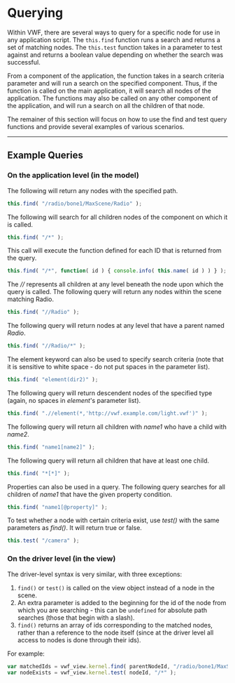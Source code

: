 # <a name="querying">Querying</a>

Within VWF, there are several ways to query for a specific node for use in any application script. The <code>this.find</code> function runs a search and returns a set of matching nodes. The <code>this.test</code> function takes in a parameter to test against and returns a boolean value depending on whether the search was successful. 

From a component of the application, the function takes in a search criteria parameter and will run a search on the specified component. Thus, if the function is called on the main application, it will search all nodes of the application. The functions may also be called on any other component of the application, and will run a search on all the children of that node. 

The remainer of this section will focus on how to use the find and test query functions and provide several examples of various scenarios. 

-------------------

## Example Queries

### On the application level (in the model)

The following will return any nodes with the specified path. 

```javascript
this.find( "/radio/bone1/MaxScene/Radio" );
```

The following will search for all children nodes of the component on which it is called.

```javascript
this.find( "/*" );
```

This call will execute the function defined for each ID that is returned from the query. 

```javascript
this.find( "/*", function( id ) { console.info( this.name( id ) ) } );
```

The *//* represents all children at any level beneath the node upon which the query is called. The following query will return any nodes within the scene matching Radio.

```javascript
this.find( "//Radio" );
```

The following query will return nodes at any level that have a parent named *Radio*. 

```javascript
this.find( "//Radio/*" );
```

The element keyword can also be used to specify search criteria (note that it is sensitive to white space - do not put spaces in the parameter list).

```javascript
this.find( "element(dir2)" );
```

The following query will return descendent nodes of the specified type (again, no spaces in *element*'s parameter list). 

```javascript
this.find( ".//element(*,'http://vwf.example.com/light.vwf')" );
```

The following query will return all children with *name1* who have a child with *name2*.

```javascript
this.find( "name1[name2]" );
```

The following query will return all children that have at least one child.

```javascript
this.find( "*[*]" );
```

Properties can also be used in a query. The following query searches for all children of *name1* that have the given property condition. 

```javascript
this.find( "name1[@property]" );
```

To test whether a node with certain criteria exist, use *test()* with the same parameters as *find()*. It will return true or false.

```javascript
this.test( "/camera" );
```

### On the driver level (in the view)

The driver-level syntax is very similar, with three exceptions:

1. <code>find()</code> or <code>test()</code> is called on the view object instead of a node in the scene.
2. An extra parameter is added to the beginning for the id of the node from which you are searching - this can be <code>undefined</code> for absolute path searches (those that begin with a slash).
3. <code>find()</code> returns an array of ids corresponding to the matched nodes, rather than a reference to the node itself (since at the driver level all access to nodes is done through their ids).

For example:

```javascript
var matchedIds = vwf_view.kernel.find( parentNodeId, "/radio/bone1/MaxScene/Radio" );
var nodeExists = vwf_view.kernel.test( nodeId, "/*" );
```
